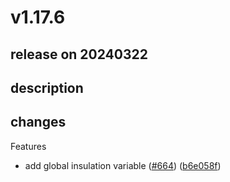 # v1.17.6

## release on 20240322
## description
## changes
Features

* add global insulation variable (<a href="https://github.com/web-infra-dev/garfish/issues/664" data-hovercard-type="pull_request" data-hovercard-url="/web-infra-dev/garfish/pull/664/hovercard">#664</a>) (<a href="https://github.com/web-infra-dev/garfish/commit/b6e058f">b6e058f</a>)


